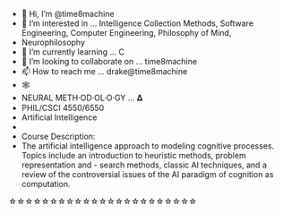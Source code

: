- 👋 Hi, I’m @time8machine
- 👀 I’m interested in ... Intelligence Collection Methods, Software Engineering, Computer Engineering, Philosophy of Mind, 
-    Neurophilosophy
- 🌱 I’m currently learning ... C
- 💞️ I’m looking to collaborate on ... time8machine
- 📫 How to reach me ... drake@time8machine 
- 🕸
-    NEURAL METH·OD·OL·O·GY ... 𝚫  
-    PHIL/CSCI 4550/6550
-    Artificial Intelligence
- 
-    Course Description:
-    The artificial intelligence approach to modeling cognitive processes. Topics include an introduction to heuristic methods, problem representation and -    search methods, classic AI techniques, and a review of the controversial issues of the AI paradigm of cognition as computation.
<!--- 
qua·li·a/time8machine is a ✨ special ✨ repository because its `README.md` (this file) appears on your GitHub profile.
You can click the Preview link to take a look at your changes.
--->           
☆☆☆☆☆☆☆☆☆☆☆☆☆☆☆☆☆☆☆☆☆☆☆
